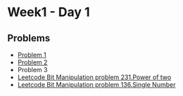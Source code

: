 # Week1 - Day 1

## Problems
- [Problem 1](https://github.com/amirkhan1092/PIPTP-Prep-2025/blob/main/Week1/Day1/solution1.md)
- [Problem 2](https://github.com/amirkhan1092/PIPTP-Prep-2025/blob/main/Week1/Day1/solution2.md)
- Problem 3
- [Leetcode Bit Manipulation problem 231.Power of two](https://github.com/Gauri-Singh-CS-And-Engineering/PostImmersion2025-PIPTP-Prep-2025/blob/main/Week1/Day1/231.%20Power%20of%20two)
- [Leetcode Bit Manipulation problem 136.Single Number]()
